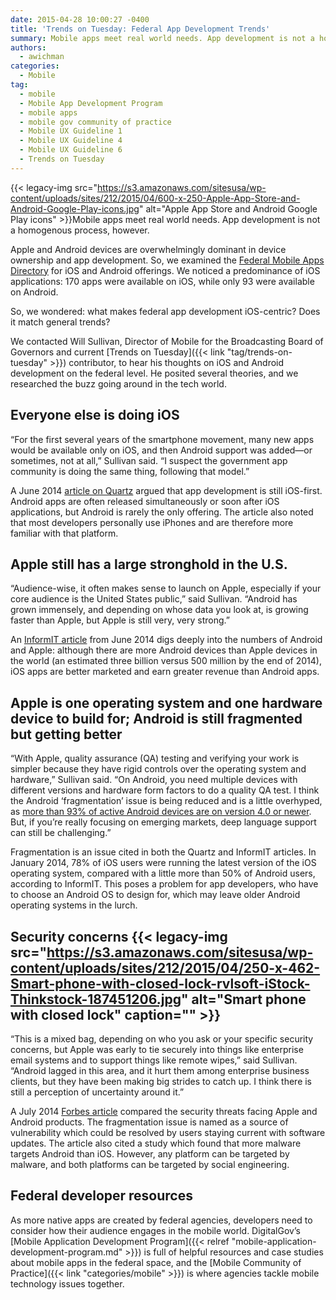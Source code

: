 ```yaml
---
date: 2015-04-28 10:00:27 -0400
title: 'Trends on Tuesday: Federal App Development Trends'
summary: Mobile apps meet real world needs. App development is not a homogenous process, however. Apple and Android devices are overwhelmingly dominant in device ownership and app development. So, we examined the Federal Mobile Apps Directory for iOS and Android offerings. We noticed a predominance
authors:
  - awichman
categories:
  - Mobile
tag:
  - mobile
  - Mobile App Development Program
  - mobile apps
  - mobile gov community of practice
  - Mobile UX Guideline 1
  - Mobile UX Guideline 4
  - Mobile UX Guideline 6
  - Trends on Tuesday
---
```


{{< legacy-img src="https://s3.amazonaws.com/sitesusa/wp-content/uploads/sites/212/2015/04/600-x-250-Apple-App-Store-and-Android-Google-Play-icons.jpg" alt="Apple App Store and Android Google Play icons" >}}Mobile apps meet real world needs. App development is not a homogenous process, however.

Apple and Android devices are overwhelmingly dominant in device ownership and app development. So, we examined the [Federal Mobile Apps Directory](http://www.usa.gov/mobileapps.shtml) for iOS and Android offerings. We noticed a predominance of iOS applications: 170 apps were available on iOS, while only 93 were available on Android.

So, we wondered: what makes federal app development iOS-centric? Does it match general trends?

We contacted Will Sullivan, Director of Mobile for the Broadcasting Board of Governors and current [Trends on Tuesday]({{< link "tag/trends-on-tuesday" >}}) contributor, to hear his thoughts on iOS and Android development on the federal level. He posited several theories, and we researched the buzz going around in the tech world.

## Everyone else is doing iOS

“For the first several years of the smartphone movement, many new apps would be available only on iOS, and then Android support was added—or sometimes, not at all,” Sullivan said. “I suspect the government app community is doing the same thing, following that model.”

A June 2014 [article on Quartz](http://qz.com/226060/the-long-awaited-switch-to-android-first-app-development-hasnt-happened-yet/) argued that app development is still iOS-first. Android apps are often released simultaneously or soon after iOS applications, but Android is rarely the only offering. The article also noted that most developers personally use iPhones and are therefore more familiar with that platform.

## Apple still has a large stronghold in the U.S.

“Audience-wise, it often makes sense to launch on Apple, especially if your core audience is the United States public,” said Sullivan. “Android has grown immensely, and depending on whose data you look at, is growing faster than Apple, but Apple is still very, very strong.”

An [InformIT article](http://www.informit.com/blogs/blog.aspx?uk=The-Fight-for-The-Mobile-App-Market-Android-vs-iOS) from June 2014 digs deeply into the numbers of Android and Apple: although there are more Android devices than Apple devices in the world (an estimated three billion versus 500 million by the end of 2014), iOS apps are better marketed and earn greater revenue than Android apps.

## Apple is one operating system and one hardware device to build for; Android is still fragmented but getting better

“With Apple, quality assurance (QA) testing and verifying your work is simpler because they have rigid controls over the operating system and hardware,” Sullivan said. “On Android, you need multiple devices with different versions and hardware form factors to do a quality QA test. I think the Android &#8216;fragmentation&#8217; issue is being reduced and is a little overhyped, as [more than 93% of active Android devices are on version 4.0 or newer](https://developer.android.com/about/dashboards/index.html?utm_source=suzunone). But, if you&#8217;re really focusing on emerging markets, deep language support can still be challenging.”

Fragmentation is an issue cited in both the Quartz and InformIT articles. In January 2014, 78% of iOS users were running the latest version of the iOS operating system, compared with a little more than 50% of Android users, according to InformIT. This poses a problem for app developers, who have to choose an Android OS to design for, which may leave older Android operating systems in the lurch.

## Security concerns {{< legacy-img src="https://s3.amazonaws.com/sitesusa/wp-content/uploads/sites/212/2015/04/250-x-462-Smart-phone-with-closed-lock-rvlsoft-iStock-Thinkstock-187451206.jpg" alt="Smart phone with closed lock" caption="" >}} 

“This is a mixed bag, depending on who you ask or your specific security concerns, but Apple was early to tie securely into things like enterprise email systems and to support things like remote wipes,” said Sullivan. “Android lagged in this area, and it hurt them among enterprise business clients, but they have been making big strides to catch up. I think there is still a perception of uncertainty around it.”

A July 2014 [Forbes article](http://www.forbes.com/sites/symantec/2014/07/24/android-vs-ios-which-is-more-secure/) compared the security threats facing Apple and Android products. The fragmentation issue is named as a source of vulnerability which could be resolved by users staying current with software updates. The article also cited a study which found that more malware targets Android than iOS. However, any platform can be targeted by malware, and both platforms can be targeted by social engineering.

## Federal developer resources

As more native apps are created by federal agencies, developers need to consider how their audience engages in the mobile world. DigitalGov’s [Mobile Application Development Program]({{< relref "mobile-application-development-program.md" >}}) is full of helpful resources and case studies about mobile apps in the federal space, and the [Mobile Community of Practice]({{< link "categories/mobile" >}}) is where agencies tackle mobile technology issues together.